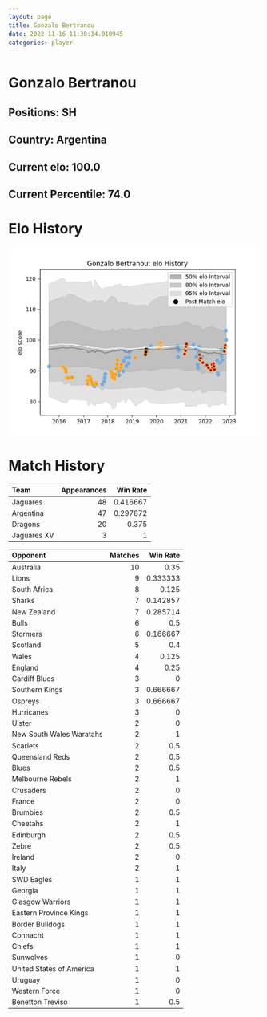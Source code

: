 ```yaml
---  
layout: page  
title: Gonzalo Bertranou  
date: 2022-11-16 11:30:14.010945  
categories: player  
---
```

# Gonzalo Bertranou

## Positions: SH

## Country: Argentina

## Current elo: 100.0

## Current Percentile: 74.0

# Elo History


![elo history](history_GonzaloBertranou.png)
# Match History


| Team        |   Appearances |   Win Rate |
|:------------|--------------:|-----------:|
| Jaguares    |            48 |   0.416667 |
| Argentina   |            47 |   0.297872 |
| Dragons     |            20 |   0.375    |
| Jaguares XV |             3 |   1        |

| Opponent                 |   Matches |   Win Rate |
|:-------------------------|----------:|-----------:|
| Australia                |        10 |   0.35     |
| Lions                    |         9 |   0.333333 |
| South Africa             |         8 |   0.125    |
| Sharks                   |         7 |   0.142857 |
| New Zealand              |         7 |   0.285714 |
| Bulls                    |         6 |   0.5      |
| Stormers                 |         6 |   0.166667 |
| Scotland                 |         5 |   0.4      |
| Wales                    |         4 |   0.125    |
| England                  |         4 |   0.25     |
| Cardiff Blues            |         3 |   0        |
| Southern Kings           |         3 |   0.666667 |
| Ospreys                  |         3 |   0.666667 |
| Hurricanes               |         3 |   0        |
| Ulster                   |         2 |   0        |
| New South Wales Waratahs |         2 |   1        |
| Scarlets                 |         2 |   0.5      |
| Queensland Reds          |         2 |   0.5      |
| Blues                    |         2 |   0.5      |
| Melbourne Rebels         |         2 |   1        |
| Crusaders                |         2 |   0        |
| France                   |         2 |   0        |
| Brumbies                 |         2 |   0.5      |
| Cheetahs                 |         2 |   1        |
| Edinburgh                |         2 |   0.5      |
| Zebre                    |         2 |   0.5      |
| Ireland                  |         2 |   0        |
| Italy                    |         2 |   1        |
| SWD Eagles               |         1 |   1        |
| Georgia                  |         1 |   1        |
| Glasgow Warriors         |         1 |   1        |
| Eastern Province Kings   |         1 |   1        |
| Border Bulldogs          |         1 |   1        |
| Connacht                 |         1 |   1        |
| Chiefs                   |         1 |   1        |
| Sunwolves                |         1 |   0        |
| United States of America |         1 |   1        |
| Uruguay                  |         1 |   0        |
| Western Force            |         1 |   0        |
| Benetton Treviso         |         1 |   0.5      |